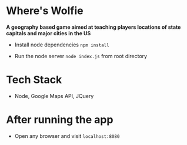 # Where's Wolfie

**A geography based game aimed at teaching players locations of state capitals and major cities in the US**

* Install node dependencies ``` npm install ```

* Run the node server ``` node index.js ``` from root directory

# Tech Stack

* Node, Google Maps API, JQuery

# After running the app

* Open any browser and visit ``` localhost:8080 ```
